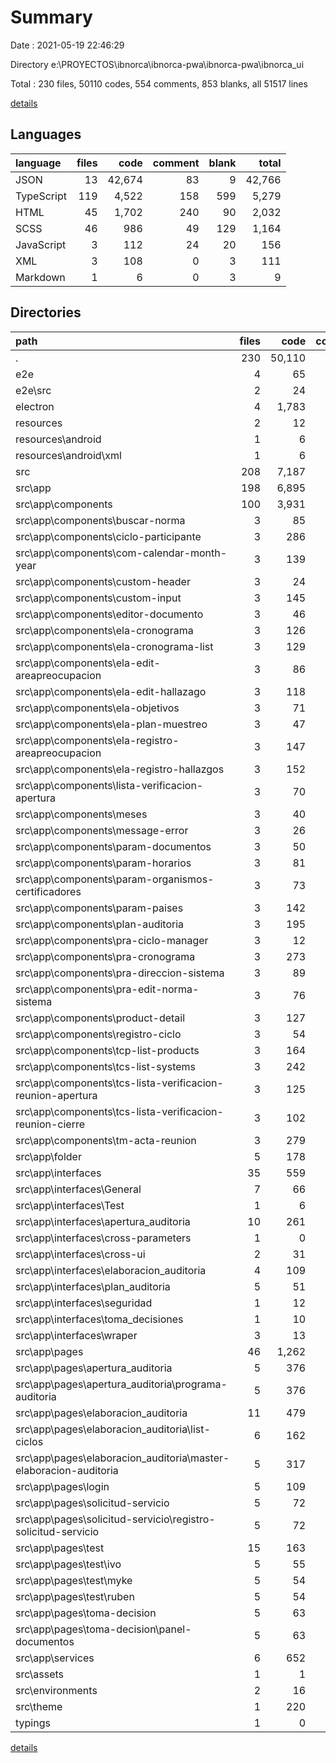 # Summary

Date : 2021-05-19 22:46:29

Directory e:\PROYECTOS\ibnorca\ibnorca-pwa\ibnorca-pwa\ibnorca_ui

Total : 230 files,  50110 codes, 554 comments, 853 blanks, all 51517 lines

[details](details.md)

## Languages
| language | files | code | comment | blank | total |
| :--- | ---: | ---: | ---: | ---: | ---: |
| JSON | 13 | 42,674 | 83 | 9 | 42,766 |
| TypeScript | 119 | 4,522 | 158 | 599 | 5,279 |
| HTML | 45 | 1,702 | 240 | 90 | 2,032 |
| SCSS | 46 | 986 | 49 | 129 | 1,164 |
| JavaScript | 3 | 112 | 24 | 20 | 156 |
| XML | 3 | 108 | 0 | 3 | 111 |
| Markdown | 1 | 6 | 0 | 3 | 9 |

## Directories
| path | files | code | comment | blank | total |
| :--- | ---: | ---: | ---: | ---: | ---: |
| . | 230 | 50,110 | 554 | 853 | 51,517 |
| e2e | 4 | 65 | 6 | 10 | 81 |
| e2e\src | 2 | 24 | 0 | 6 | 30 |
| electron | 4 | 1,783 | 16 | 17 | 1,816 |
| resources | 2 | 12 | 0 | 4 | 16 |
| resources\android | 1 | 6 | 0 | 1 | 7 |
| resources\android\xml | 1 | 6 | 0 | 1 | 7 |
| src | 208 | 7,187 | 445 | 812 | 8,444 |
| src\app | 198 | 6,895 | 323 | 734 | 7,952 |
| src\app\components | 100 | 3,931 | 147 | 364 | 4,442 |
| src\app\components\buscar-norma | 3 | 85 | 0 | 8 | 93 |
| src\app\components\ciclo-participante | 3 | 286 | 0 | 15 | 301 |
| src\app\components\com-calendar-month-year | 3 | 139 | 5 | 20 | 164 |
| src\app\components\custom-header | 3 | 24 | 0 | 7 | 31 |
| src\app\components\custom-input | 3 | 145 | 0 | 12 | 157 |
| src\app\components\editor-documento | 3 | 46 | 0 | 8 | 54 |
| src\app\components\ela-cronograma | 3 | 126 | 0 | 10 | 136 |
| src\app\components\ela-cronograma-list | 3 | 129 | 2 | 12 | 143 |
| src\app\components\ela-edit-areapreocupacion | 3 | 86 | 0 | 12 | 98 |
| src\app\components\ela-edit-hallazago | 3 | 118 | 28 | 17 | 163 |
| src\app\components\ela-objetivos | 3 | 71 | 0 | 8 | 79 |
| src\app\components\ela-plan-muestreo | 3 | 47 | 0 | 12 | 59 |
| src\app\components\ela-registro-areapreocupacion | 3 | 147 | 2 | 7 | 156 |
| src\app\components\ela-registro-hallazgos | 3 | 152 | 11 | 7 | 170 |
| src\app\components\lista-verificacion-apertura | 3 | 70 | 0 | 9 | 79 |
| src\app\components\meses | 3 | 40 | 0 | 7 | 47 |
| src\app\components\message-error | 3 | 26 | 0 | 7 | 33 |
| src\app\components\param-documentos | 3 | 50 | 0 | 6 | 56 |
| src\app\components\param-horarios | 3 | 81 | 0 | 8 | 89 |
| src\app\components\param-organismos-certificadores | 3 | 73 | 6 | 6 | 85 |
| src\app\components\param-paises | 3 | 142 | 0 | 14 | 156 |
| src\app\components\plan-auditoria | 3 | 195 | 0 | 14 | 209 |
| src\app\components\pra-ciclo-manager | 3 | 12 | 0 | 7 | 19 |
| src\app\components\pra-cronograma | 3 | 273 | 0 | 17 | 290 |
| src\app\components\pra-direccion-sistema | 3 | 89 | 43 | 10 | 142 |
| src\app\components\pra-edit-norma-sistema | 3 | 76 | 0 | 13 | 89 |
| src\app\components\product-detail | 3 | 127 | 30 | 8 | 165 |
| src\app\components\registro-ciclo | 3 | 54 | 0 | 10 | 64 |
| src\app\components\tcp-list-products | 3 | 164 | 5 | 11 | 180 |
| src\app\components\tcs-list-systems | 3 | 242 | 8 | 16 | 266 |
| src\app\components\tcs-lista-verificacion-reunion-apertura | 3 | 125 | 3 | 17 | 145 |
| src\app\components\tcs-lista-verificacion-reunion-cierre | 3 | 102 | 3 | 17 | 122 |
| src\app\components\tm-acta-reunion | 3 | 279 | 1 | 10 | 290 |
| src\app\folder | 5 | 178 | 0 | 35 | 213 |
| src\app\interfaces | 35 | 559 | 21 | 29 | 609 |
| src\app\interfaces\General | 7 | 66 | 0 | 1 | 67 |
| src\app\interfaces\Test | 1 | 6 | 0 | 0 | 6 |
| src\app\interfaces\apertura_auditoria | 10 | 261 | 0 | 8 | 269 |
| src\app\interfaces\cross-parameters | 1 | 0 | 21 | 2 | 23 |
| src\app\interfaces\cross-ui | 2 | 31 | 0 | 4 | 35 |
| src\app\interfaces\elaboracion_auditoria | 4 | 109 | 0 | 5 | 114 |
| src\app\interfaces\plan_auditoria | 5 | 51 | 0 | 6 | 57 |
| src\app\interfaces\seguridad | 1 | 12 | 0 | 1 | 13 |
| src\app\interfaces\toma_decisiones | 1 | 10 | 0 | 0 | 10 |
| src\app\interfaces\wraper | 3 | 13 | 0 | 2 | 15 |
| src\app\pages | 46 | 1,262 | 123 | 193 | 1,578 |
| src\app\pages\apertura_auditoria | 5 | 376 | 17 | 25 | 418 |
| src\app\pages\apertura_auditoria\programa-auditoria | 5 | 376 | 17 | 25 | 418 |
| src\app\pages\elaboracion_auditoria | 11 | 479 | 8 | 60 | 547 |
| src\app\pages\elaboracion_auditoria\list-ciclos | 6 | 162 | 1 | 21 | 184 |
| src\app\pages\elaboracion_auditoria\master-elaboracion-auditoria | 5 | 317 | 7 | 39 | 363 |
| src\app\pages\login | 5 | 109 | 0 | 16 | 125 |
| src\app\pages\solicitud-servicio | 5 | 72 | 1 | 17 | 90 |
| src\app\pages\solicitud-servicio\registro-solicitud-servicio | 5 | 72 | 1 | 17 | 90 |
| src\app\pages\test | 15 | 163 | 49 | 61 | 273 |
| src\app\pages\test\ivo | 5 | 55 | 46 | 25 | 126 |
| src\app\pages\test\myke | 5 | 54 | 3 | 18 | 75 |
| src\app\pages\test\ruben | 5 | 54 | 0 | 18 | 72 |
| src\app\pages\toma-decision | 5 | 63 | 48 | 14 | 125 |
| src\app\pages\toma-decision\panel-documentos | 5 | 63 | 48 | 14 | 125 |
| src\app\services | 6 | 652 | 4 | 62 | 718 |
| src\assets | 1 | 1 | 0 | 1 | 2 |
| src\environments | 2 | 16 | 17 | 6 | 39 |
| src\theme | 1 | 220 | 27 | 40 | 287 |
| typings | 1 | 0 | 2 | 1 | 3 |

[details](details.md)